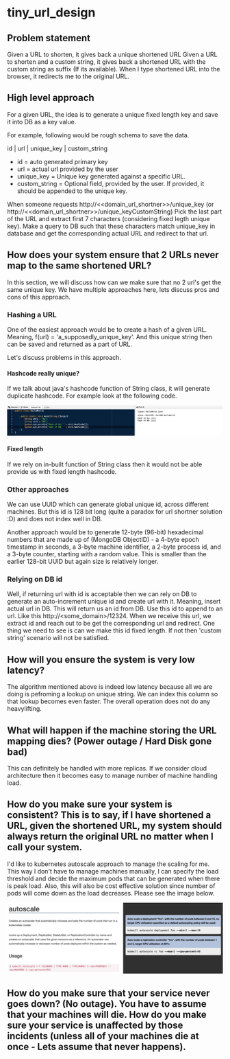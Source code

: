 # tiny_url_design

## Problem statement
Given a URL to shorten, it gives back a unique shortened URL
Given a URL to shorten and a custom string, it gives back a shortened URL with the custom string as suffix (If its available).
When I type shortened URL into the browser, it redirects me to the original URL.


## High level approach
For a given URL, the idea is to generate a unique fixed length key and save it into DB as a key value.

For example, following would be rough schema to save the data.

id | url | unique_key | custom_string

- id = auto generated primary key
- url = actual url provided by the user
- unique_key = Unique key generated against a specific URL.
- custom_string = Optional field, provided by the user. If provided, it should be appended to the unique key.

When someone requests http://<<domain_url_shortner>>/unique_key (or http://<<domain_url_shortner>>/unique_keyCustomString)
Pick the last part of the URL and extract first 7 characters (considering fixed legth unique key). Make a query to DB such that these characters match unique_key 
in database and get the corresponding actual URL and redirect to that url.


## How does your system ensure that 2 URLs never map to the same shortened URL?
In this section, we will discuss how can we make sure that no 2 url's get the same unique key.
We have multiple approaches here, lets discuss pros and cons of this approach.

### Hashing a URL
One of the easiest approach would be to create a hash of a given URL. Meaning, f(url) = 'a_supposedly_unique_key'.
And this unique string then can be saved and returned as a part of URL.

Let's discuss problems in this approach.
#### Hashcode really unique?
If we talk about java's hashcode function of String class, it will generate duplicate hashcode.
For example look at the following code.

<img src="hashcode_collision.png">

#### Fixed length
If we rely on in-built function of String class then it would not be able provide us with fixed length hashcode.


### Other approaches
We can use UUID which can generate global unique id, across different machines. But this id is 128 bit long (quite a paradox for url shortner solution :D) and does not index well in DB.

Another approach would be to generate 12-byte (96-bit) hexadecimal numbers that are made up of (MongoDB ObjectID) -
a 4-byte epoch timestamp in seconds,
a 3-byte machine identifier,
a 2-byte process id, and
a 3-byte counter, starting with a random value.
This is smaller than the earlier 128-bit UUID but again size is relatively longer.

### Relying on DB id
Well, if returning url with id is acceptable then we can rely on DB to generate an auto-increment unique id and create url with it. Meaning, insert actual url in DB. This will return us an id from DB. Use this id to append to an url. Like this http://<some_domain>/12324.
When we receive this url, we extract id and reach out to be get the corresponding url and redirect.
One thing we need to see is can we make this id fixed length. If not then 'custom string' scenario will not be satisfied.

## How will you ensure the system is very low latency?
The algorithm mentioned above is indeed low latency because all we are doing is pefroming a lookup on unique string. We can index this column so that lookup becomes even faster. The overall operation does not do any heavylifting.

## What will happen if the machine storing the URL mapping dies? (Power outage / Hard Disk gone bad)
This can definitely be handled with more replicas. If we consider cloud architecture then it becomes easy to manage number of machine handling load.


## How do you make sure your system is consistent? This is to say, if I have shortened a URL, given the shortened URL, my system should always return the original URL no matter when I call your system.
I'd like to kubernetes autoscale approach to manage the scaling for me. This way I don't have to manage machines manually, I can specify the load threshold and decide the maximum pods that can be generated when there is peak load. Also, this will also be cost effective solution since number of pods will come down as the load decreases.
Please see the image below.

<img src="k8s_autoscale.png">

## How do you make sure that your service never goes down? (No outage). You have to assume that your machines will die. How do you make sure your service is unaffected by those incidents (unless all of your machines die at once - Lets assume that never happens).


